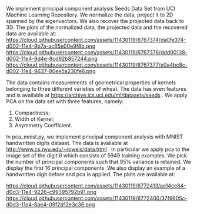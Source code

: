 We implement principal component analysis Seeds Data Set from UCI Machine Learning 
Repository. We normalize the data, project it to 2D spanned by the eigenvectors.
We also recover the projected data back to 3D. The plots of the normalized data, 
the projected data and the recovered data are available at: 
https://cloud.githubusercontent.com/assets/11430119/6767374/da0fe374-d002-11e4-9b7a-ac65e00e9f8b.png
https://cloud.githubusercontent.com/assets/11430119/6767376/ddd00138-d002-11e4-9d4e-8cd92b857244.png
https://cloud.githubusercontent.com/assets/11430119/6767377/e0a4bc8c-d002-11e4-9637-80ee5a230fe6.png

The data contains measurements of geometrical  properties of kernels belonging 
to three different varieties of wheat. The data has even features and is available at 
https://archive.ics.uci.edu/ml/datasets/seeds .
We apply PCA on the data set with three features, namely: 
1) Compactness;
2) Width of Kernel;
3) Asymmetry Coefficient.

In pca_mnist.py, we implement principal component analysis with MNIST handwritten digits dataset.
The data is available at http://www.cs.nyu.edu/~roweis/data.html . 
In particular we apply pca to the image set of the digit 9 which consists of 5949 training examples. 
We pick the number of principal components such that 95% variance is retained. 
We display the first 16 principal components. We also display an example of a handwritten
digit before and pca is applied. The plots are available at:

https://cloud.githubusercontent.com/assets/11430119/6772413/ae14ce84-d0d3-11e4-9226-c99395792b91.png
https://cloud.githubusercontent.com/assets/11430119/6772400/37f9605c-d0d3-11e4-8ae4-09f2d12e3c36.png


